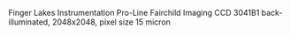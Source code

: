 Finger Lakes Instrumentation Pro-Line
Fairchild Imaging CCD 3041B1
back-illuminated, 2048x2048, pixel size 15 micron